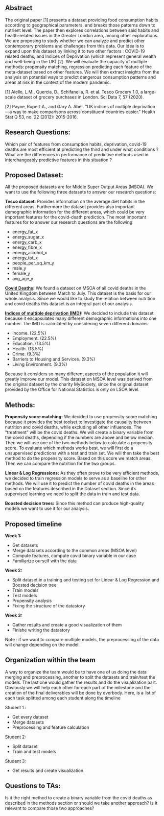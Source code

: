 ## Abstract

The original paper [1] presents a dataset providing food consumption habits according to geographical parameters, and breaks those patterns down to nutrient level. The paper then explores correlations between said habits and health-related issues in the Greater London area, among other explorations. We are proposing to study whether we can analyze and predict other contemporary problems and challenges from this data. Our idea is to expand upon this dataset by linking it to two other factors : COVID-19 related deaths, and Indices of Deprivation (which represent general wealth and well-being in the UK) [2]. We will evaluate the capacity of multiple methods: propensity matching, regression predicting each feature of the meta-dataset based on other features. We will then extract insights from the analysis on potential ways to predict dangerous consumption patterns and areas at risk in the context of the modern pandemic.

[1] Aiello, L.M., Quercia, D., Schifanella, R. et al. Tesco Grocery 1.0, a large-scale dataset of grocery purchases in London. Sci Data 7, 57 (2020).

[2] Payne, Rupert A., and Gary A. Abel. "UK indices of multiple deprivation—a way to make comparisons across constituent countries easier." Health Stat Q 53, no. 22 (2012): 2015-2016.

## Research Questions:
Which pair of features from consumption habits, deprivation, covid-19 deaths are most efficient at predicting the third and under what conditions ?  
What are the differences in performance of predictive methods used in interchangeably predictive features in this situation ?


## Proposed Dataset:
All the proposed datasets are for Middle Super Output Areas (MSOA). We want to use the following three datasets to answer our research questions:

**Tesco dataset**: Provides information on the average diet habits in the different areas. Furthermore the dataset provides also important demographic information for the different areas, which could be very important features for the covid-death prediction. The most important features for to answer our research questions are the following:
* energy_fat_x
* energy_sugar_x
* energy_carb_x
* energy_fibre_x
* energy_alcohol_x
* energy_tot_x
* people_per_sq_km_y
* male_y
* female_y
* avg_age_y

**[Covid Deaths](
https://www.ons.gov.uk/peoplepopulationandcommunity/birthsdeathsandmarriages/deaths/datasets/deathsinvolvingcovid19bylocalareaanddeprivation):** We found a dataset on MSOA of all covid deaths in the United Kingdom between March to July. This dataset is the basis for our whole analysis. Since we would like to study the relation between nutrition and covid deaths this dataset is an integral part of our analysis. 


**[Indices of multiple deprivation  (IMD)](
https://research.mysociety.org/sites/imd2019/about/):** We decided to include this dataset because it encapsulates many different demographic informations into one number. The IMD is calculated by considering seven different domains:
* Income. (22.5%)
* Employment. (22.5%)
* Education. (13.5%)
* Health. (13.5%)
* Crime. (9.3%)
* Barriers to Housing and Services. (9.3%)
* Living Environment. (9.3%)

Because it considers so many different aspects of the population it will greatly improve our model. This dataset on MSOA level was derived from the original dataset by the charity MySociety, since the original dataset provided by the Office for National Statistics is only on LSOA level. 

## Methods:
**Propensity score matching:** We decided to use propensity score matching because it provides the best toolset to investigate the causality between nutrition and covid deaths, while excluding all other influences. The “treatment” will be the covid deaths. We will create a binary variable from the covid deaths, depending if the numbers are above and below median. Then we will use one of the two methods below to calculate a propensity score. To evaluate which methods works best, we will first do a unsupervised predictions with a test and train set. We will then take the best method to do the propensity score. Based on this score we match areas. Then we can compare the nutrition for the two groups. 

**Linear & Log Regressions:** As they often prove to be very efficient methods, we decided to train regression models to serve as a baseline for other methods. We will use it to predict the number of covid deaths in the areas based on the features described in the Dataset section. Since it’s supervised learning we need to split the data in train and test data. 

**Boosted decision trees:** Since this method can produce high-quality models we want to use it for our analysis. 


## Proposed timeline
**Week 1:**
* Get datasets
* Merge datasets according to the common areas (MSOA level)
* Compute features, compute covid binary variable in our case
* Familiarize ourself with the data

**Week 2:**
* Split dataset in a training and testing set for Linear & Log Regression and Boosted decision tree
* Train models
* Test models
* Propensity analysis
* Fixing the structure of the datastory

**Week 3:**
* Gather results and create a good visualization of them
* Finishe writing the datastory

Note : if we want to compare multiple models, the preprocessing of the data will change depending on the model.

## Organization within the team

A way to organize the team would be to have one of us doing the data merging and preprocessing, another to split the datasets and train/test the models. The last one would gather the results and do the visualization part. Obviously we will help each other for each part of the milestone and the creation of the final deliverables will be done by everbody. Here, is a list of each task splitted among each student along the timeline

Student 1 :  
* Get every dataset
* Merge datasets
* Preprocessing and feature calculation

Student 2:  
* Split dataset 
* Train and test models

Student 3:  
* Get results and create visualization.

## Questions to TAs:

Is it the right method to create a binary variable from the covid deaths as described in the methods section or should we take another approach?
Is it relevant to compare those two approaches?
